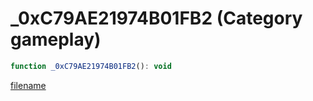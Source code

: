 # _0xC79AE21974B01FB2 (Category gameplay)

```js
function _0xC79AE21974B01FB2(): void
```

[filename](_0xC79AE21974B01FB2_m.md ':include')